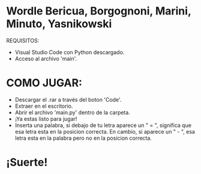 # Wordle Bericua, Borgognoni, Marini, Minuto, Yasnikowski
REQUISITOS:

- Visual Studio Code con Python descargado.
- Acceso al archivo 'main'.

# COMO JUGAR: 
- Descargar el .rar a través del boton 'Code'.
- Extraer en el escritorio. 
- Abrir el archivo 'main.py' dentro de la carpeta.
- ¡Ya estas listo para jugar!
- Inserta una palabra, si debajo de tu letra aparece un " = ", significa que esa letra esta en la posicion correcta. En cambio, si aparece un  " - ", esa letra esta en la palabra pero no en la posicion correcta.
 
# ¡Suerte!
